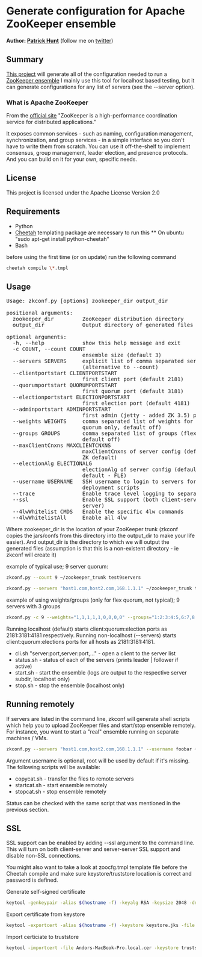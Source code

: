 # Generate configuration for Apache ZooKeeper ensemble

**Author: [Patrick Hunt](http://people.apache.org/~phunt/)** (follow me on [twitter](http://twitter.com/phunt))

## Summary

[This project](http://github.com/phunt/zkconf) will generate all of the configuration needed to run a [ZooKeeper ensemble](http://hadoop.apache.org/zookeeper/) I mainly use this tool for localhost based testing, but it can generate configurations for any list of servers (see the --server option).

### What is Apache ZooKeeper

From the [official site](http://hadoop.apache.org/zookeeper/) "ZooKeeper is a high-performance coordination service for distributed applications."

It exposes common services - such as naming, configuration management, synchronization, and group services - in a simple interface so you don't have to write them from scratch. You can use it off-the-shelf to implement consensus, group management, leader election, and presence protocols. And you can build on it for your own, specific needs.

## License

This project is licensed under the Apache License Version 2.0

## Requirements

- Python
- [Cheetah](http://www.cheetahtemplate.org) templating package are necessary to run this
  \*\* On ubuntu "sudo apt-get install python-cheetah"
- Bash

before using the first time (or on update) run the following command

```bash
cheetah compile \*.tmpl
```

## Usage

<pre>
Usage: zkconf.py [options] zookeeper_dir output_dir

positional arguments:
  zookeeper_dir         ZooKeeper distribution directory
  output_dir            Output directory of generated files

optional arguments:
  -h, --help            show this help message and exit
  -c COUNT, --count COUNT
                        ensemble size (default 3)
  --servers SERVERS     explicit list of comma separated server names
                        (alternative to --count)
  --clientportstart CLIENTPORTSTART
                        first client port (default 2181)
  --quorumportstart QUORUMPORTSTART
                        first quorum port (default 3181)
  --electionportstart ELECTIONPORTSTART
                        first election port (default 4181)
  --adminportstart ADMINPORTSTART
                        first admin (jetty - added ZK 3.5) port (default 8081)
  --weights WEIGHTS     comma separated list of weights for each server (flex
                        quorum only, default off)
  --groups GROUPS       comma separated list of groups (flex quorum only,
                        default off)
  --maxClientCnxns MAXCLIENTCNXNS
                        maxClientCnxns of server config (default unspecified,
                        ZK default)
  --electionAlg ELECTIONALG
                        electionAlg of server config (default unspecified, ZK
                        default - FLE)
  --username USERNAME   SSH username to login to servers for generating remote
                        deployment scripts
  --trace               Enable trace level logging to separate log file
  --ssl                 Enable SSL support (both client-server and server-
                        server)
  --4lwWhitelist CMDS   Enable the specific 4lw commands
  --4lwWhitelistAll     Enable all 4lw
</pre>

Where zookeeper_dir is the location of your ZooKeeper trunk (zkconf copies the jars/confs from this directory into the output_dir to make your life easier). And output_dir is the directory to which we will output the generated files (assumption is that this is a non-existent directory - ie zkconf will create it)

example of typical use; 9 server quorum:

```bash
zkconf.py --count 9 ~/zookeeper_trunk test9servers
```

```bash
zkconf.py --servers "host1.com,host2.com,168.1.1.1" ~/zookeeper_trunk test3servers
```

example of using weights/groups (only for flex quorum, not typical); 9 servers with 3 groups

```bash
zkconf.py -c 9 --weights="1,1,1,1,1,0,0,0,0" --groups="1:2:3:4:5,6:7,8:9" ~/dev/workspace/gitzk testflexquroum
```

Running localhost (default) starts client:quorum:election ports as 2181:3181:4181 respectively. Running non-localhost (--servers) starts client:quorum:elections ports for all hosts as 2181:3181:4181.

- cli.sh "server:port,server:port,..." - open a client to the server list
- status.sh - status of each of the servers (prints leader | follower if active)
- start.sh - start the ensemble (logs are output to the respective server subdir, localhost only)
- stop.sh - stop the ensemble (localhost only)

## Running remotely

If servers are listed in the command line, zkconf will generate shell scripts which help you to upload ZooKeeper files and start/stop ensemble remotely. For instance, you want to start a "real" ensemble running on separate machines / VMs.

```bash
zkconf.py --servers "host1.com,host2.com,168.1.1.1" --username foobar ~/zookeeper_trunk test3servers
```

Argument username is optional, root will be used by default if it's missing. The following scripts will be available:

- copycat.sh - transfer the files to remote servers
- startcat.sh - start ensemble remotely
- stopcat.sh - stop ensemble remotely

Status can be checked with the same script that was mentioned in the previous section.

## SSL

SSL support can be enabled by adding --ssl argument to the command line. This will turn on both client-server and server-server SSL support and disable non-SSL connections.

You might also want to take a look at zoocfg.tmpl template file before the Cheetah compile and make sure keystore/truststore location is correct and password is defined.

Generate self-signed certificate

```bash
keytool -genkeypair -alias $(hostname -f) -keyalg RSA -keysize 2048 -dname "cn=$(hostname -f)" -keypass password -keystore keystore.jks -storepass password
```

Export certificate from keystore

```bash
keytool -exportcert -alias $(hostname -f) -keystore keystore.jks -file $(hostname -f).cer -rfc
```

Import certiciate to truststore

```bash
keytool -importcert -file Andors-MacBook-Pro.local.cer -keystore truststore.jks
```
